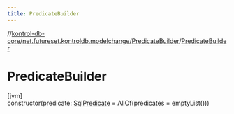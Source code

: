 ```yaml
---
title: PredicateBuilder
---
```

//[kontrol-db-core](../../../index.html)/[net.futureset.kontroldb.modelchange](../index.html)/[PredicateBuilder](index.html)/[PredicateBuilder](-predicate-builder.html)



# PredicateBuilder



[jvm]\
constructor(predicate: [SqlPredicate](../-sql-predicate/index.html) = AllOf(predicates = emptyList()))




